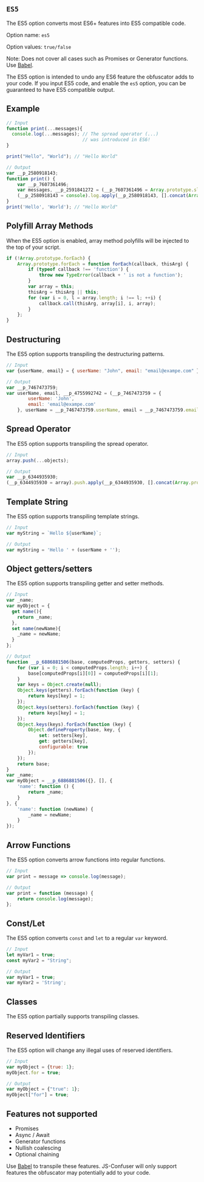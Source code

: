 ## `ES5`

The ES5 option converts most ES6+ features into ES5 compatible code.

Option name: `es5`

Option values: `true/false`

Note: Does not cover all cases such as Promises or Generator functions. Use [Babel](https://babel.dev/).

The ES5 option is intended to undo any ES6 feature the obfuscator adds to your code. If you input ES5 code, and enable the `es5` option, you can be guaranteed to have ES5 compatible output.

## Example

```js
// Input
function print(...messages){
  console.log(...messages); // The spread operator (...) 
                            // was introduced in ES6!
}

print("Hello", "World"); // "Hello World"

// Output
var __p_2580918143;
function print() {
    var __p_7607361496;
    var messages, __p_2591841272 = (__p_7607361496 = Array.prototype.slice.call(arguments), messages = __p_7607361496.slice(0));
    (__p_2580918143 = console).log.apply(__p_2580918143, [].concat(Array.prototype.slice.call(messages)));
}
print('Hello', 'World'); // "Hello World"
```

## Polyfill Array Methods

When the ES5 option is enabled, array method polyfills will be injected to the top of your script.

```js
if (!Array.prototype.forEach) {
    Array.prototype.forEach = function forEach(callback, thisArg) {
        if (typeof callback !== 'function') {
            throw new TypeError(callback + ' is not a function');
        }
        var array = this;
        thisArg = thisArg || this;
        for (var i = 0, l = array.length; i !== l; ++i) {
            callback.call(thisArg, array[i], i, array);
        }
    };
}
```

## Destructuring

The ES5 option supports transpiling the destructuring patterns.

```js
// Input
var {userName, email} = { userName: "John", email: "email@exampe.com" };

// Output
var __p_7467473759;
var userName, email, __p_4755992742 = (__p_7467473759 = {
        userName: 'John',
        email: 'email@exampe.com'
    }, userName = __p_7467473759.userName, email = __p_7467473759.email);
```

## Spread Operator

The ES5 option supports transpiling the spread operator.

```js
// Input
array.push(...objects);

// Output
var __p_6344935930;
(__p_6344935930 = array).push.apply(__p_6344935930, [].concat(Array.prototype.slice.call(objects)));
```

## Template String

The ES5 option supports transpiling template strings.

```js
// Input
var myString = `Hello ${userName}`;

// Output
var myString = 'Hello ' + (userName + '');
```

## Object getters/setters

The ES5 option supports transpiling getter and setter methods.

```js
// Input
var _name;
var myObject = {
  get name(){
    return _name;
  },
  set name(newName){
    _name = newName;
  }
};

// Output
function __p_6886881506(base, computedProps, getters, setters) {
    for (var i = 0; i < computedProps.length; i++) {
        base[computedProps[i][0]] = computedProps[i][1];
    }
    var keys = Object.create(null);
    Object.keys(getters).forEach(function (key) {
        return keys[key] = 1;
    });
    Object.keys(setters).forEach(function (key) {
        return keys[key] = 1;
    });
    Object.keys(keys).forEach(function (key) {
        Object.defineProperty(base, key, {
            set: setters[key],
            get: getters[key],
            configurable: true
        });
    });
    return base;
}
var _name;
var myObject = __p_6886881506({}, [], {
    'name': function () {
        return _name;
    }
}, {
    'name': function (newName) {
        _name = newName;
    }
});
```

## Arrow Functions

The ES5 option converts arrow functions into regular functions.

```js
// Input
var print = message => console.log(message);

// Output
var print = function (message) {
    return console.log(message);
};
```

## Const/Let

The ES5 option converts `const` and `let` to a regular `var` keyword.

```js
// Input
let myVar1 = true;
const myVar2 = "String";

// Output
var myVar1 = true;
var myVar2 = 'String';
```

## Classes

The ES5 option partially supports transpiling classes.

## Reserved Identifiers

The ES5 option will change any illegal uses of reserved identifiers.

```js
// Input
var myObject = {true: 1};
myObject.for = true;

// Output
var myObject = {"true": 1};
myObject["for"] = true;
```

## Features not supported

- Promises
- Async / Await
- Generator functions
- Nullish coalescing
- Optional chaining

Use [Babel](https://babel.dev/) to transpile these features. JS-Confuser will only support features the obfuscator may potentially add to your code.